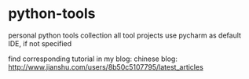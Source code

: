 # python-tools
personal python tools collection
all tool projects use pycharm as default IDE, if not specified


find corresponding tutorial in my blog:
chinese blog:
http://www.jianshu.com/users/8b50c5107795/latest_articles
